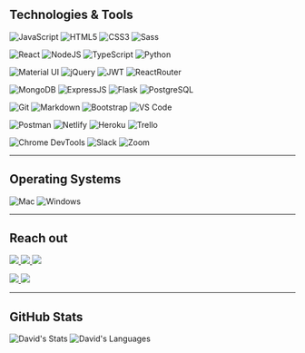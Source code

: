 ## Technologies & Tools

  ![JavaScript](https://img.shields.io/badge/-JavaScript-white?style=for-the-badge&logo=javascript&logoColor=black)
  ![HTML5](https://img.shields.io/badge/-HTML5-white?style=for-the-badge&logo=html5)
  ![CSS3](https://img.shields.io/badge/-CSS3-white?style=for-the-badge&logo=css3&logoColor=1572B6)
  ![Sass](https://img.shields.io/badge/-Sass-white?style=for-the-badge&logo=sass)
  
  ![React](https://img.shields.io/badge/-React-white?style=for-the-badge&logo=React&logoColor=blue) 
  ![NodeJS](https://img.shields.io/badge/-Node.JS-white?style=for-the-badge&logo=Node.js)
  ![TypeScript](https://img.shields.io/badge/-TypeScript-white?style=for-the-badge&logo=typescript&logoColor=blue)
  ![Python](https://img.shields.io/badge/-Python-white?style=for-the-badge&logo=python)
  
  ![Material UI](https://img.shields.io/badge/-Material_UI-white?style=for-the-badge&logo=mui)
  ![jQuery](https://img.shields.io/badge/-jQuery-white?style=for-the-badge&logo=jQuery&logoColor=black)
  ![JWT](https://img.shields.io/badge/JWT-white?style=for-the-badge&logo=JSON%20web%20tokens&logoColor=black)
  ![ReactRouter](https://img.shields.io/badge/-React_Router-white?style=for-the-badge&logo=react-router)  
  
  ![MongoDB](https://img.shields.io/badge/-MongoDB-white?style=for-the-badge&logo=mongodb)
  ![ExpressJS](https://img.shields.io/badge/-Express-white?style=for-the-badge&logo=Express&logoColor=black)
  ![Flask](https://img.shields.io/badge/-Flask-white?style=for-the-badge&logo=Flask&logoColor=black)
  ![PostgreSQL](https://img.shields.io/badge/-PostgreSQL-white?style=for-the-badge&logo=postgresql)
  
  ![Git](https://img.shields.io/badge/-Git-white?style=for-the-badge&logo=git)
  ![Markdown](https://img.shields.io/badge/-Markdown-white?style=for-the-badge&logo=Markdown&logoColor=black)
  ![Bootstrap](https://img.shields.io/badge/-Bootstrap-white?style=for-the-badge&logo=bootstrap)
  ![VS Code](https://img.shields.io/badge/-VS%20Code-white?style=for-the-badge&logo=visual-studio-code&logoColor=blue)

  ![Postman](https://img.shields.io/badge/Postman-white?style=for-the-badge&logo=postman)
  ![Netlify](https://img.shields.io/badge/netlify-white?style=for-the-badge&logo=netlify&logoColor=#00C7B7)
  ![Heroku](https://img.shields.io/badge/-Heroku-white?style=for-the-badge&logo=heroku&logoColor=black)
  ![Trello](https://img.shields.io/badge/-Trello-white?style=for-the-badge&logo=Trello&logoColor=black)

  ![Chrome DevTools](https://img.shields.io/badge/Chrome_DevTools-white?style=for-the-badge&logo=google-chrome)
  ![Slack](https://img.shields.io/badge/-Slack-white?style=for-the-badge&logo=slack&logoColor=black)
  ![Zoom](https://img.shields.io/badge/-Zoom-white?style=for-the-badge&logo=zoom&logoColor=black)

---

## Operating Systems
  ![Mac](https://img.shields.io/badge/mac%20os-white?style=for-the-badge&logo=macos&logoColor=black)
  ![Windows](https://img.shields.io/badge/windows-white?style=for-the-badge&logo=windows&logoColor=black)

---

## Reach out
<a href="https://www.linkedin.com/in/davidphilipcollis/"><img src="https://img.shields.io/badge/-LinkedIn-white?style=for-the-badge&logo=LinkedIn&logoColor=black" />  </a>
<a href="mailto: davidphilipcollis@gmail.com"><img src="https://img.shields.io/badge/-Gmail-white?style=for-the-badge&logo=Gmail&logoColor=black" />  </a>
<a href="https://davidphilipcollis.com/"><img src="https://img.shields.io/badge/-Portfolio-white?style=for-the-badge&logo=Coderwall&logoColor=black" />  </a>

<a href="https://leetcode.com/dcollis92/"><img src="https://img.shields.io/badge/-Leetcode-white?style=for-the-badge&logo=Leetcode&logoColor=black" />  </a>
<a href="https://www.codewars.com/users/dcollis92"><img src="https://img.shields.io/badge/-Codewars-white?style=for-the-badge&logo=Codewars&logoColor=black" />  </a>
 

---

## GitHub Stats
  ![David's Stats](https://github-readme-stats.vercel.app/api?username=dcollis92&show_icons=true&count_private=true&theme=dark)
  ![David's Languages](https://github-readme-stats.vercel.app/api/top-langs/?username=dcollis92&layout=compact&count_private=true&theme=dark)

